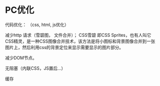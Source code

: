 
# PC优化
代码优化： （css, html, js优化）

减少http 请求（雪碧图， 文件合并）；
  CSS雪碧 即CSS Sprites，也有人叫它CSS精灵，是一种CSS图像合并技术，该方法是将小图标和背景图像合并到一张图片上，然后利用css的背景定位来显示需要显示的图片部分。

减少DOM节点。

 无阻塞（内联CSS，JS置后&hellip;）
 
 缓存
